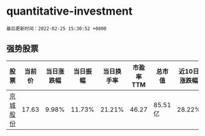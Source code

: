 # quantitative-investment

`最后更新时间：2022-02-25 15:30:52 +0800`

## 强势股票

|股票|当前价|当日涨跌幅|当日振幅|当日换手率|市盈率TTM|总市值|近10日涨跌幅|
|----|----|----|----|----|----|----|----|
|[京城股份](https://xueqiu.com/S/SH600860)|17.63|9.98%|11.73%|21.21%|46.27|85.51亿|28.22%|
